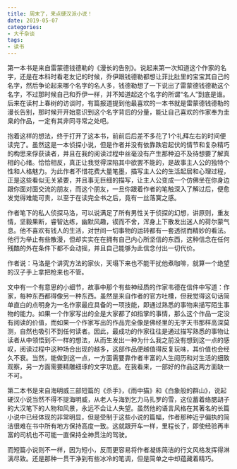 ```yaml
---
title: 周末了，来点硬汉派小说！
date: 2019-05-07
categories:
- 大千杂谈
tags:
- 读书
---
```



第一本书是来自雷蒙德钱德勒的《漫长的告别》。说起来第一次知道这个作家的名字，还是在本科时看老友记的时候，乔伊跟钱德勒都想让菲比肚里的宝宝其自己的名字，然后争论起来哪个名字的名人多，钱德勒想了一下说出了雷蒙德钱德勒这个名字，不过那时候自己和乔伊一样，并不知道起这个名字的所谓“名人”到底是谁。后来在读村上春树的访谈时，有篇报道提到他最喜欢的一本书就是雷蒙德钱德勒的漫长告别，那时候开开始意识到这个名字背后的分量，能让自己喜欢的作家奉为圭臬的作品，一定有其非同寻常之处吧。

抱着这样的想法，终于打开了这本书，前前后后差不多花了1个礼拜左右的时间便读完了。虽然这是一本侦探小说，但是作者并没有依靠跌宕起伏的情节和复杂精巧的构思来俘获读者，并且在我的阅读过程中丝毫没有产生那种迫不及待想要了解真相的心绪。恰恰相反，真正让我觉得深陷其中欲罢不能的，是故事主人公的独特个性和人格魅力。为此作者不惜花费大量笔墨，描写主人公的生活起居和心理过程，正是这些看似无关紧要，并且事无巨细的描写，让主人公变成一个仿佛坐在你身边跟你面对面交流的朋友，而这个朋友，一旦你跟着作者的笔触深入了解过后，便愈发觉得难能可贵，以至于在读完全书之后，竟有一丝落寞之感。

作者笔下的私人侦探马洛，可以说满足了所有男性关于侦探的幻想，讲原则，重友情，坚毅果断，睿智达练，幽默风趣，锲而不舍，浑身上下散发出迷人的荷尔蒙气息。他不喜欢有钱人的生活，对世间一切事物的运转都有一套透彻而精妙的看法。他行为举止有些散漫，但却实实在在拥有自己内心所坚信的东西，这种信念在任何残酷的外在条件下都不会动摇，并且自己能够为此信念付出一切代价。

作者说：马洛是个讲究方法的家伙，天塌下来也不能干扰他煮咖啡，就算一个绝望的汉子手上拿把枪来也不管。

文中有一个有意思的小细节，故事中那个有些神经质的作家韦德在信件中写道：作家，每种东西都得像另一种东西。虽然是来自作者的官方吐槽，但我觉得这句话简单直白的点明身为一名作家最应具备的一项技能，即通过熟悉的事物来描写陌生事物的能力。如果一个作家写出的全是大家都了如指掌的事情，那么这个作品一定没有阅读的价值，而如果一个作家写出的作品完全像是佛经里的无字天书那样高深莫测，自然也吸引不到任何读者。因此，最成功的作家往往是通过描写熟悉的事物让读者从中领悟到不一样的想法，从而生发出一种为什么我之前没有想到这一点的感叹，阅读过程中这种场合出现的越多，这部作品便越值得反复玩味，其价值也会经久不衰。当然，能做到这一点，一方面需要靠作者丰富的人生阅历和对生活的细致观察，另一方面需要精雕细琢的文字功底。在我看来，一部好的作品这两方面缺一不可。

第二本书是来自海明威三部短篇的《杀手》，《雨中猫》和《白象般的群山》，说起硬汉小说当然不得不提海明威，从老人与海到乞力马扎罗的雪，这位蓄着络腮胡子的大汉笔下的人物和风景，永远不会让人失望。虽然他的语言风格在其著名的长篇小说中已经体现的非常明显，但是受制于这些小说的篇幅，作者那种近乎偏执的简洁很难在书中所有地方保持高度一致。这就跟开车一样，里程长了，即使经验再丰富的司机也不可能一直保持全神贯注的驾驶。

而短篇小说则不一样，因为短小，反而更容易将作者凝练简洁的行文风格发挥得淋漓尽致。还是那种一贯干净到有些冰冷的笔调，但是简单之中却蕴藏着精巧。